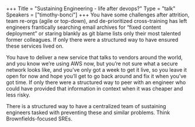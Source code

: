+++
Title = "Sustaining Engineering - life after devops?"
Type = "talk"
Speakers = ["timothy-bonci"]
+++
You have some challenges after attrition, team re-orgs (agile or top-down), and de-prioritized cross-training has left engineers frantically searching email archives for “fixed content deployment” or staring blankly as git blame lists only their most talented former colleagues. If only there were a structured way to have ensured these services lived on.

You have to deliver a new service that talks to vendors around the world, and you know we’re using AWS now, but you’re not sure what a secure network looks like, and you’ve only got a week to get it live, so you leave it open for now and hope you’ll get to go back around and fix it when you’ve got time. If only there were a structured way to peer with an engineer who could have provided that information in context when it was cheaper and less risky.

There is a structured way to have a centralized team of sustaining engineers tasked with preventing these and similar problems. Think Brownfields-focused SREs.
